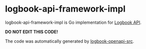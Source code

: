 # logbook-api-framework-impl

logbook-api-framework-impl is Go implementation for [Logbook API](https://github.com/umatare5/logbook-api).

**DO NOT EDIT THIS CODE!**

The code was automatically generated by [logbook-openapi-src](https://github.com/umatare5/logbook-openapi-src).

